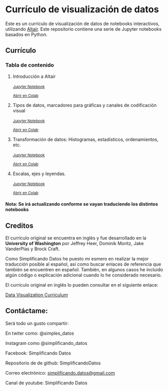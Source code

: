 # Currículo de visualización de datos

Este es un currículo de visualización de datos de notebooks interactivos, utilizando [Altair](https://altair-viz.github.io/). Este repositorio contiene una serie de Jupyter notebooks basados en Python.

## Currículo

### Tabla de contenido

1.  Introducción a Altair<br/>  
    <small>
      [Jupyter Notebook](https://github.com/SimplificandoDatos/Altair/blob/master/01_introduccion_altair.ipynb)
    
      [Abrir en Colab](https://colab.research.google.com/github/SimplificandoDatos/Altair/blob/master/01_introduccion_altair.ipynb)
    </small>
 2.  Tipos de datos, marcadores para gráficas y canales de codificación visual<br/>  
    <small>
      [Jupyter Notebook](https://github.com/SimplificandoDatos/Altair/blob/master/02_marcadores_codificadores_altair.ipynb)
    
      [Abrir en Colab](https://colab.research.google.com/github/SimplificandoDatos/Altair/blob/master/02_marcadores_codificadores_altair.ipynb)
    </small>
 3.  Transformación de datos: Histogramas, estadísticos, ordenamientos, etc.<br/>  
    <small>
      [Jupyter Notebook](https://github.com/SimplificandoDatos/Altair/blob/master/03_transformacion_de_datos_altair.ipynb)
    
      [Abrir en Colab](https://colab.research.google.com/github/SimplificandoDatos/Altair/blob/master/03_transformacion_de_datos_altair.ipynb)
    </small>
 4.  Escalas, ejes y leyendas.<br/>  
    <small>
      [Jupyter Notebook](https://github.com/SimplificandoDatos/Altair/blob/master/04_escalas_ejes_leyendas_altair.ipynb)
    
      [Abrir en Colab](https://colab.research.google.com/github/SimplificandoDatos/Altair/blob/master/04_escalas_ejes_leyendas_altair.ipynb)
    </small>
 
#### Nota: Se irá actualizando conforme se vayan traduciendo los distintos notebooks
    

## Creditos

El currículo original se encuentra en inglés y fue desarrollado en la **University of Washington** por Jeffrey Heer, Dominik Moritz, Jake VanderPlas y Brock Craft.

Como Simplificando Datos he puesto mi esmero en realizar la mejor traducción posible al español, así como buscar enlaces de referencia que también se encuentren en español. También, en algunos casos he incluido algún código o explicación adicional cuando lo he considerado necesario.

El currículo original en inglés lo pueden consultar en el siguiente enlace:

[Data Visualization Curriculum](https://github.com/uwdata/visualization-curriculum)

## Contáctame:

Será todo un gusto compartir:

En twiter como: @simples_datos

Instagram como @simplificando_datos

Facebook: Simplificando Datos

Repositorio de de github: SimplificandoDatos

Correo electrónico: simplificando.datos@gmail.com

Canal de youtube: Simplificando Datos

